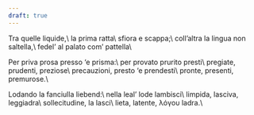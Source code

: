 ```yaml
---
draft: true
---
```


Tra quelle liquide,\\
la prima ratta\\
sfiora e scappa;\\
coll’altra la lingua non saltella,\\
fedel’ al palato com’ pattella\\

Per priva prosa presso ‘e prisma:\\
per provato prurito presti\\
pregiate, prudenti, preziose\\
precauzioni, presto ‘e prendesti\\
pronte, presenti, premurose.\\

Lodando la fanciulla liebend:\\
nella leal’ lode lambisci\\
limpida, lasciva, leggiadra\\
sollecitudine, la lasci\\
lieta, latente, λόγου ladra.\\